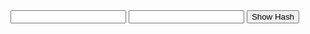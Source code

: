 <input type="text" id="input-1">
<input type="text" id="input-2">
<button onclick="showHash()">Show Hash</button>
<div id="hash_result">

</div>

<script>
	function showHash() {
		let input1 = $('#input-1').val()
		let input2 = $('#input-2').val()

		$('#hash_result').html(input1 + ', ' + input2)
	}
</script>

